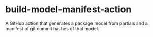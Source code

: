 # build-model-manifest-action
A GitHub action that generates a package model from partials and a manifest of git commit hashes of that model.
